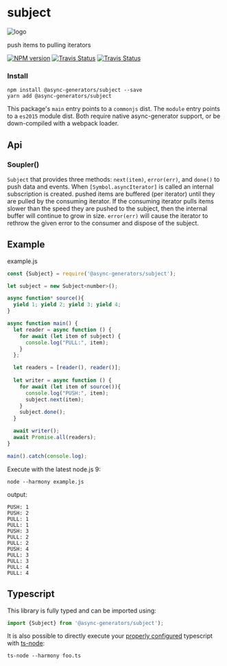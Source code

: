 # subject
![logo](https://avatars1.githubusercontent.com/u/31987273?v=4&s=110)

push items to pulling iterators

[![NPM version][npm-image]][npm-url]
[![Travis Status][travis-image]][travis-url]
[![Travis Status][codecov-image]][codecov-url]

### Install
```
npm install @async-generators/subject --save
yarn add @async-generators/subject
```

This package's `main` entry points to a `commonjs` dist. 
The `module` entry points to a `es2015` module dist. Both require native async-generator support, or be down-compiled with a webpack loader. 

## Api

### Soupler()

<code>Subject</code> that provides three methods: `next(item)`, `error(err)`, and `done()` to push data and events. When `[Symbol.asyncIterator]` is called an internal subscription is created. pushed items are buffered (per iterator) until they are pulled by the consuming iterator. If the consuming iterator pulls items slower than the speed they are pushed to the subject, then the internal buffer will continue to grow in size. `error(err)` will cause the iterator to rethrow the given error to the consumer and dispose of the subject.

## Example

example.js
```js
const {Subject} = require('@async-generators/subject');

let subject = new Subject<number>();

async function* source(){
  yield 1; yield 2; yield 3; yield 4;
}

async function main() {
  let reader = async function () {
    for await (let item of subject) {
      console.log("PULL:", item);
    }
  };

  let readers = [reader(), reader()];
  
  let writer = async function () {
    for await (let item of source()){
      console.log("PUSH:", item);
      subject.next(item);
    }
    subject.done();
  }

  await writer();
  await Promise.all(readers);
}

main().catch(console.log);
```

Execute with the latest node.js 9: 

```
node --harmony example.js
```

output:
```
PUSH: 1
PUSH: 2
PULL: 1
PULL: 1
PUSH: 3
PULL: 2
PULL: 2
PUSH: 4
PULL: 3
PULL: 3
PULL: 4
PULL: 4
```
## Typescript

This library is fully typed and can be imported using: 

```ts
import {Subject} from '@async-generators/subject');
```

It is also possible to directly execute your [properly configured](https://stackoverflow.com/a/43694282/1657476) typescript with [ts-node](https://www.npmjs.com/package/ts-node):

```
ts-node --harmony foo.ts
```

[npm-url]: https://npmjs.org/package/@async-generators/subject
[npm-image]: https://img.shields.io/npm/v/@async-generators/subject.svg
[npm-downloads]: https://img.shields.io/npm/dm/@async-generators/subject.svg
[travis-url]: https://travis-ci.org/async-generators/subject
[travis-image]: https://img.shields.io/travis/async-generators/subject/master.svg
[codecov-url]: https://codecov.io/gh/async-generators/subject
[codecov-image]: https://codecov.io/gh/async-generators/subject/branch/master/graph/badge.svg

